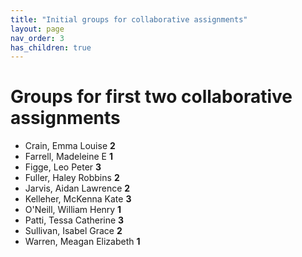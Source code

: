 ```yaml
---
title: "Initial groups for collaborative assignments"
layout: page
nav_order: 3
has_children: true
---
```



# Groups for first two collaborative assignments


- Crain, Emma Louise **2**
- Farrell, Madeleine E **1**
- Figge, Leo Peter **3**
- Fuller, Haley Robbins **2**
- Jarvis, Aidan Lawrence **2**
- Kelleher, McKenna Kate **3**
- O'Neill, William Henry **1**
- Patti, Tessa Catherine **3**
- Sullivan, Isabel Grace **2**
- Warren, Meagan Elizabeth **1**
